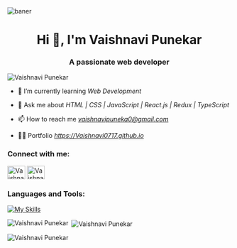 <img align="center" alt="baner" src="https://user-images.githubusercontent.com/112823546/217016507-da977155-0e3a-48ff-905c-e3eecfdf2b00.png">

<h1 align="center">Hi 👋, I'm Vaishnavi Punekar</h1>
<h3 align="center">A passionate web developer</h3>



<p align="left"> <img src="https://komarev.com/ghpvc/?username=Vaishnavi0717&label=Profile%20views&color=0e75b6&style=flat" alt="Vaishnavi Punekar" /> </p>

- 🌱 I’m currently learning *Web Development*

- 💬 Ask me about *HTML | CSS | JavaScript | React.js | Redux | TypeScript*

- 📫 How to reach me *vaishnavipuneka0@gmail.com*
  
- 👩‍🎓 Portfolio *https://Vaishnavi0717.github.io*

<h3 align="left">Connect with me:</h3>
<p align="left">
     <a href="https://github.com/Vaishnavi0717" target="blank"><img align="center" src="https://img.icons8.com/?size=512&id=LoyAjcvVKv1K&format=png" alt="Vaishnavi Punekar" height="30" width="40" /></a>
<a href="https://www.linkedin.com/in/vaishnavi-punekar-886549258/" target="blank"><img align="center" src="https://raw.githubusercontent.com/rahuldkjain/github-profile-readme-generator/master/src/images/icons/Social/linked-in-alt.svg" alt="Vaishnavi Punekar" height="30" width="40" /></a>
</p>

<h3 align="left">Languages and Tools:</h3>

  <div align="left">

   [![My Skills](https://skillicons.dev/icons?i=html,css,js,github,netlify,vscode,mysql,postman,ts,redis,aws,react,redux,replit,regex,sequelize,git)](#)

  </div>

<p><img align="left" src="https://github-readme-stats.vercel.app/api/top-langs?username=Vaishnavi0717&show_icons=true&locale=en&layout=compact" alt="Vaishnavi Punekar" /></p>

<p>&nbsp;<img align="center" src="https://github-readme-stats.vercel.app/api?username=Vaishnavi0717&show_icons=true&locale=en" alt="Vaishnavi Punekar" /></p>

<p><img align="center" src="https://github-readme-streak-stats.herokuapp.com/?user=Vaishnavi0717&" alt="Vaishnavi Punekar" /></p>
